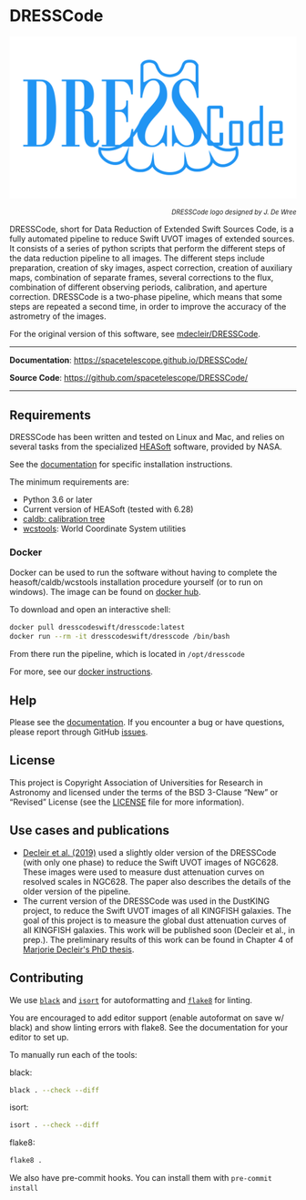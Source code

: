 # DRESSCode

![DRESSCode](/docs/img/logo.svg)

<p align="right" style="font-size: .7rem">
    <em>DRESSCode logo designed by J. De Wree</em>
</p>

DRESSCode, short for Data Reduction of Extended Swift Sources Code, is a fully automated pipeline to reduce Swift UVOT images of extended sources. It consists of a series of python scripts that perform the different steps of the data reduction pipeline to all images. The different steps include preparation, creation of sky images, aspect correction, creation of auxiliary maps, combination of separate frames, several corrections to the flux, combination of different observing periods, calibration, and aperture correction. DRESSCode is a two-phase pipeline, which means that some steps are repeated a second time, in order to improve the accuracy of the astrometry of the images.

For the original version of this software, see <a href="https://github.com/mdecleir/DRESSCode" target="_blank">mdecleir/DRESSCode</a>.

---

**Documentation**: <a href="https://spacetelescope.github.io/DRESSCode/" target="_blank">https://spacetelescope.github.io/DRESSCode/</a>

**Source Code**: <a href="https://github.com/spacetelescope/DRESSCode/">https://github.com/spacetelescope/DRESSCode/</a>

---

## Requirements

DRESSCode has been written and tested on Linux and Mac, and relies on several tasks from the specialized <a href="https://heasarc.gsfc.nasa.gov/docs/software/heasoft/" target="_blank">HEASoft</a> software, provided by NASA.

See the <a href="https://spacetelescope.github.io/DRESSCode/user_manual/install/" target="_blank">documentation</a> for specific installation instructions.

The minimum requirements are:

- Python 3.6 or later
- Current version of HEASoft (tested with 6.28)
- <a href="https://heasarc.gsfc.nasa.gov/docs/heasarc/caldb/install.html" target="_blank">caldb: calibration tree</a>
- <a href="http://tdc-www.harvard.edu/wcstools/" target="_blank">wcstools</a>: World Coordinate System utilities

### Docker

Docker can be used to run the software without having to complete the heasoft/caldb/wcstools installation procedure yourself (or to run on windows). The image can be found on <a href="https://hub.docker.com/r/dresscodeswift/dresscode" target="_blank">docker hub</a>.

To download and open an interactive shell:

```sh
docker pull dresscodeswift/dresscode:latest
docker run --rm -it dresscodeswift/dresscode /bin/bash
```

From there run the pipeline, which is located in `/opt/dresscode`

For more, see our <a href="https://spacetelescope.github.io/DRESSCode/user_manual/install/#docker-installation" target="_blank">docker instructions</a>.

## Help

Please see the <a href="https://spacetelescope.github.io/DRESSCode/" target="_blank">documentation</a>. If you encounter a bug or have questions, please report through GitHub <a href="https://github.com/spacetelescope/DRESSCode/issues">issues</a>.

## License

This project is Copyright Association of Universities for Research in Astronomy and licensed under the terms of the BSD 3-Clause “New” or “Revised” License (see the [LICENSE](LICENSE) file for more information).

## Use cases and publications

- <a href="https://ui.adsabs.harvard.edu/abs/2019MNRAS.486..743D/abstract" target="_blank">Decleir et al. (2019)</a> used a slightly older version of the DRESSCode (with only one phase) to reduce the Swift UVOT images of NGC628. These images were used to measure dust attenuation curves on resolved scales in NGC628. The paper also describes the details of the older version of the pipeline.
- The current version of the DRESSCode was used in the DustKING project, to reduce the Swift UVOT images of all KINGFISH galaxies. The goal of this project is to measure the global dust attenuation curves of all KINGFISH galaxies. This work will be published soon (Decleir et al., in prep.). The preliminary results of this work can be found in Chapter 4 of <a href="https://biblio.ugent.be/publication/8638711" target="_blank">Marjorie Decleir's PhD thesis</a>.

## Contributing

We use [`black`](https://github.com/psf/black) and [`isort`](https://github.com/pycqa/isort) for autoformatting and [`flake8`](https://github.com/PyCQA/flake8) for linting.

You are encouraged to add editor support (enable autoformat on save w/ black) and show linting errors with flake8. See the documentation for your editor to set up.

To manually run each of the tools:

black:

```sh
black . --check --diff
```

isort:

```sh
isort . --check --diff
```

flake8:

```sh
flake8 .
```

We also have pre-commit hooks. You can install them with `pre-commit install`
